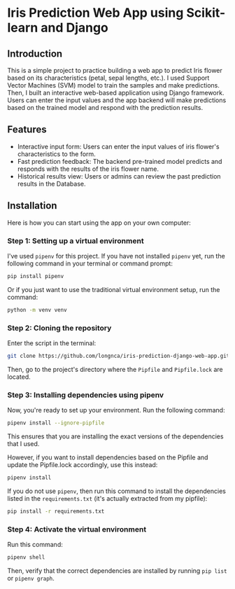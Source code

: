 # Iris Prediction Web App using Scikit-learn and Django

## Introduction

This is a simple project to practice building a web app to predict Iris flower based on its characteristics (petal, sepal lengths, etc.). I used Support Vector Machines (SVM) model to train the samples and make predictions. Then, I built an interactive web-based application using Django framework. Users can enter the input values and the app backend will make predictions based on the trained model and respond with the prediction results.

## Features

- Interactive input form: Users can enter the input values of iris flower's characteristics to the form.
- Fast prediction feedback: The backend pre-trained model predicts and responds with the results of the iris flower name.
- Historical results view: Users or admins can review the past prediction results in the Database.

## Installation

Here is how you can start using the app on your own computer:

### Step 1: Setting up a virtual environment

I've used `pipenv` for this project. If you have not installed `pipenv` yet, run the following command in your terminal or command prompt:

```bash
pip install pipenv
```

Or if you just want to use the traditional virtual environment setup, run the command:

```bash
python -m venv venv
```

### Step 2: Cloning the repository

Enter the script in the terminal:

```bash
git clone https://github.com/longnca/iris-prediction-django-web-app.git
``` 

Then, go to the project's directory where the `Pipfile` and `Pipfile.lock` are located.

### Step 3: Installing dependencies using pipenv

Now, you're ready to set up your environment. Run the following command:

```bash
pipenv install --ignore-pipfile
```

This ensures that you are installing the exact versions of the dependencies that I used.

However, if you want to install dependencies based on the Pipfile and update the Pipfile.lock accordingly, use this instead:

```bash
pipenv install
```

If you do not use `pipenv`, then run this command to install the dependencies listed in the `requirements.txt` (it's actually extracted from my pipfile):

```bash
pip install -r requirements.txt
```

### Step 4: Activate the virtual environment 

Run this command:

```bash
pipenv shell
```

Then, verify that the correct dependencies are installed by running `pip list` or `pipenv graph`.